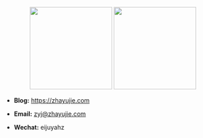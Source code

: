 <p align="center">
    <img height="190px" src = "https://github-readme-stats.vercel.app/api?username=zhayujie&show_icons=true&count_private=true">
    <img height="190px" src = "https://github-readme-stats.vercel.app/api/top-langs/?username=zhayujie&hide=html,css&layout=compact&count_private=true&langs_count=8">
</p>


+ **Blog:** <https://zhayujie.com>

+ **Email:** zyj@zhayujie.com

+ **Wechat:** eijuyahz
